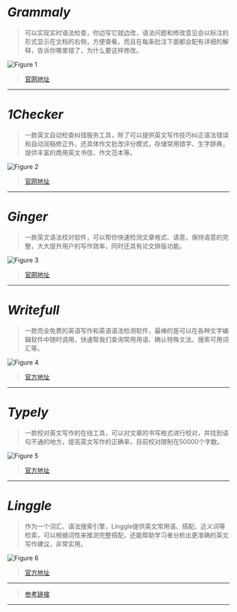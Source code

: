 # *Grammaly*

> 可以实现实时语法检查，你边写它就边改，语法问题和修改意见会以标注的形式显示在文档的右侧，方便查看，而且在每条批注下面都会配有详细的解释，告诉你哪里错了，为什么要这样修改。

![Figure 1](https://github.com/Eurus-Holmes/Research_Papers/raw/master/Paper_writing/images/1.png)

> [官网地址](https://app.grammarly.com/)

----------
# *1Checker*

> 一款英文自动检查纠错服务工具，除了可以提供英文写作技巧纠正语法错误和自动润稿修正外，还具体作文批改评分模式，存储常用错字、生字辞典，提供丰富的商用英文书信、作文范本等。

![Figure 2](https://github.com/Eurus-Holmes/Research_Papers/raw/master/Paper_writing/images/2.png)

> [官网地址](http://www.1checker.com/)

----------
# *Ginger*

> 一款英文语法校对软件，可以帮你快速检测文章格式、语意，保持语意的完整，大大提升用户的写作效率，同时还具有论文排版功能。

![Figure 3](https://github.com/Eurus-Holmes/Research_Papers/raw/master/Paper_writing/images/3.png)

> [官网地址](https://www.gingersoftware.com/)

----------
# *Writefull*

> 一款完全免费的英语写作和英语语法检测软件，最棒的是可以在各种文字编辑软件中随时调用，快速帮我们查询常用用语、确认特殊文法、搜索可用词汇等。

![Figure 4](https://github.com/Eurus-Holmes/Research_Papers/raw/master/Paper_writing/images/4.png)

> [官方地址](https://writefullapp.com/)

----------
# *Typely*

> 一款校对英文写作的在线工具，可以对文章的书写格式进行校对，并找到语句不通的地方，提高英文写作的正确率，目前校对限制在50000个字数。

![Figure 5](https://github.com/Eurus-Holmes/Research_Papers/raw/master/Paper_writing/images/5.png)

> [官方地址](https://typely.com/)

----------
# *Linggle*

> 作为一个词汇、语法搜索引擎，Linggle提供英文常用语、搭配、近义词等检索，可以根据词性来推测完整搭配，还能帮助学习者分析出更准确的英文写作建议，非常实用。

![Figure 6](https://github.com/Eurus-Holmes/Research_Papers/raw/master/Paper_writing/images/6.png)

> [官方地址](http://linggle.com/)

----------

> [参考链接](https://mp.weixin.qq.com/s/2S1oXASChRrNoES8_QcPmg)

----------

